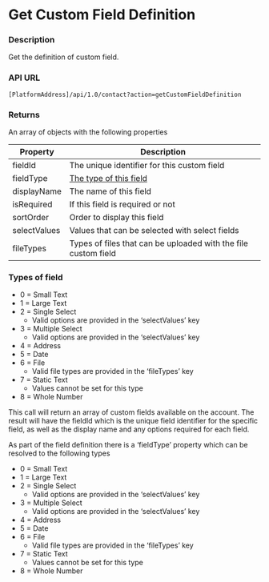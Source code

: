 # Get Custom Field Definition

### Description

Get the definition of custom field.

### API URL

`[PlatformAddress]/api/1.0/contact?action=getCustomFieldDefinition`

### Returns

An array of objects with the following properties

| Property | Description |
| --- | --- |
| fieldId | The unique identifier for this custom field |
| fieldType | [The type of this field](get-custom-field-definition.md#types-of-field) |
| displayName | The name of this field |
| isRequired | If this field is required or not |
| sortOrder | Order to display this field |
| selectValues | Values that can be selected with select fields |
| fileTypes | Types of files that can be uploaded with the file custom field |

### Types of field

* 0 = Small Text
* 1 = Large Text
* 2 = Single Select
  * Valid options are provided in the ‘selectValues’ key
* 3 = Multiple Select
  * Valid options are provided in the ‘selectValues’ key
* 4 = Address
* 5 = Date
* 6 = File
  * Valid file types are provided in the ‘fileTypes’ key
* 7 = Static Text
  * Values cannot be set for this type
* 8 = Whole Number

This call will return an array of custom fields available on the account. The result will have the fieldId which is the unique field identifier for the specific field, as well as the display name and any options required for each field.

As part of the field definition there is a ‘fieldType’ property which can be resolved to the following types

* 0 = Small Text
* 1 = Large Text
* 2 = Single Select
  * Valid options are provided in the ‘selectValues’ key
* 3 = Multiple Select
  * Valid options are provided in the ‘selectValues’ key
* 4 = Address
* 5 = Date
* 6 = File
  * Valid file types are provided in the ‘fileTypes’ key
* 7 = Static Text
  * Values cannot be set for this type
* 8 = Whole Number

